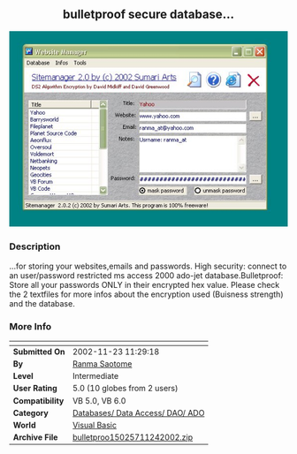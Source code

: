 ﻿<div align="center">

## bulletproof secure database\.\.\.

<img src="PIC2002112422215902.jpg">
</div>

### Description

...for storing your websites,emails and passwords. High security: connect to an user/password restricted ms access 2000 ado-jet database.Bulletproof: Store all your passwords ONLY in their encrypted hex value. Please check the 2 textfiles for more infos about the encryption used (Buisness strength) and the database.
 
### More Info
 


<span>             |<span>
---                |---
**Submitted On**   |2002-11-23 11:29:18
**By**             |[Ranma Saotome](https://github.com/Planet-Source-Code/PSCIndex/blob/master/ByAuthor/ranma-saotome.md)
**Level**          |Intermediate
**User Rating**    |5.0 (10 globes from 2 users)
**Compatibility**  |VB 5\.0, VB 6\.0
**Category**       |[Databases/ Data Access/ DAO/ ADO](https://github.com/Planet-Source-Code/PSCIndex/blob/master/ByCategory/databases-data-access-dao-ado__1-6.md)
**World**          |[Visual Basic](https://github.com/Planet-Source-Code/PSCIndex/blob/master/ByWorld/visual-basic.md)
**Archive File**   |[bulletproo15025711242002\.zip](https://github.com/Planet-Source-Code/ranma-saotome-bulletproof-secure-database__1-41006/archive/master.zip)









